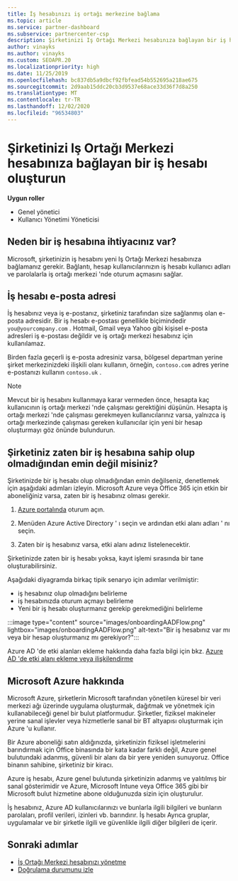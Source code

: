 ```yaml
---
title: İş hesabınızı iş ortağı merkezine bağlama
ms.topic: article
ms.service: partner-dashboard
ms.subservice: partnercenter-csp
description: Şirketinizi Iş Ortağı Merkezi hesabınıza bağlayan bir iş hesabı oluşturun. Bu, şirketinizdeki çalışanların Iş Ortağı Merkezi 'ne erişmesini sağlar.
author: vinayks
ms.author: vinayks
ms.custom: SEOAPR.20
ms.localizationpriority: high
ms.date: 11/25/2019
ms.openlocfilehash: bc837db5a9dbcf92fbfead54b552695a218ae675
ms.sourcegitcommit: 2d9aab15ddc20cb3d9537e68ace33d36f7d8a250
ms.translationtype: MT
ms.contentlocale: tr-TR
ms.lasthandoff: 12/02/2020
ms.locfileid: "96534803"
---
```

# <a name="create-a-work-account-that-links-your-company-to-your-partner-center-account"></a>Şirketinizi Iş Ortağı Merkezi hesabınıza bağlayan bir iş hesabı oluşturun

**Uygun roller**

- Genel yönetici
- Kullanıcı Yönetimi Yöneticisi

## <a name="why-you-need-a-work-account"></a>Neden bir iş hesabına ihtiyacınız var?

Microsoft, şirketinizin iş hesabını yeni Iş Ortağı Merkezi hesabınıza bağlamanız gerekir. Bağlantı, hesap kullanıcılarınızın iş hesabı kullanıcı adları ve parolalarla iş ortağı merkezi 'nde oturum açmasını sağlar.

## <a name="the-work-account-email-address"></a>İş hesabı e-posta adresi

İş hesabınız veya iş e-postanız, şirketiniz tarafından size sağlanmış olan e-posta adresidir. Bir iş hesabı e-postası genellikle biçimindedir `you@yourcompany.com` . Hotmail, Gmail veya Yahoo gibi kişisel e-posta adresleri iş e-postası değildir ve iş ortağı merkezi hesabınız için kullanılamaz.

Birden fazla geçerli iş e-posta adresiniz varsa, bölgesel departman yerine şirket merkezinizdeki ilişkili olanı kullanın, örneğin, `contoso.com` adres yerine e-postanızı kullanın `contoso.uk` .

> [!NOTE]  
> Mevcut bir iş hesabını kullanmaya karar vermeden önce, hesapta kaç kullanıcının iş ortağı merkezi 'nde çalışması gerektiğini düşünün. Hesapta iş ortağı merkezi 'nde çalışması gerekmeyen kullanıcılarınız varsa, yalnızca iş ortağı merkezinde çalışması gereken kullanıcılar için yeni bir hesap oluşturmayı göz önünde bulundurun.

## <a name="not-sure-if-your-company-already-has-a-work-account"></a>Şirketiniz zaten bir iş hesabına sahip olup olmadığından emin değil misiniz?

Şirketinizde bir iş hesabı olup olmadığından emin değilseniz, denetlemek için aşağıdaki adımları izleyin. Microsoft Azure veya Office 365 için etkin bir aboneliğiniz varsa, zaten bir iş hesabınız olması gerekir.

1. [Azure portalında](https://portal.azure.com) oturum açın.

2. Menüden Azure Active Directory ' ı seçin ve ardından etki alanı adları ' nı seçin.

3. Zaten bir iş hesabınız varsa, etki alanı adınız listelenecektir.

Şirketinizde zaten bir iş hesabı yoksa, kayıt işlemi sırasında bir tane oluşturabilirsiniz.

Aşağıdaki diyagramda birkaç tipik senaryo için adımlar verilmiştir:

- iş hesabınız olup olmadığını belirleme
- iş hesabınızda oturum açmayı belirleme
- Yeni bir iş hesabı oluşturmanız gerekip gerekmediğini belirleme

:::image type="content" source="images/onboardingAADFlow.png" lightbox="images/onboardingAADFlow.png" alt-text="Bir iş hesabınız var mı veya bir hesap oluşturmanız mı gerekiyor?":::

Azure AD 'de etki alanları ekleme hakkında daha fazla bilgi için bkz. [Azure AD 'de etki alanı ekleme veya ilişkilendirme](/azure/active-directory/active-directory-add-domain)

## <a name="about-microsoft-azure"></a>Microsoft Azure hakkında

Microsoft Azure, şirketlerin Microsoft tarafından yönetilen küresel bir veri merkezi ağı üzerinde uygulama oluşturmak, dağıtmak ve yönetmek için kullanabileceği genel bir bulut platformudur. Şirketler, fiziksel makineler yerine sanal işlevler veya hizmetlerle sanal bir BT altyapısı oluşturmak için Azure 'u kullanır.

Bir Azure aboneliği satın aldığınızda, şirketinizin fiziksel işletmelerini barındırmak için Office binasında bir kata kadar farklı değil, Azure genel bulutundaki adanmış, güvenli bir alanı da bir yere yeniden sunuyoruz. Office binanın sahibine, şirketiniz bir kiracı.

Azure iş hesabı, Azure genel bulutunda şirketinizin adanmış ve yalıtılmış bir sanal gösterimidir ve Azure, Microsoft Intune veya Office 365 gibi bir Microsoft bulut hizmetine abone olduğunuzda sizin için oluşturulur.

İş hesabınız, Azure AD kullanıcılarınızı ve bunlarla ilgili bilgileri ve bunların parolaları, profil verileri, izinleri vb. barındırır. İş hesabı Ayrıca gruplar, uygulamalar ve bir şirketle ilgili ve güvenlikle ilgili diğer bilgileri de içerir.

## <a name="next-steps"></a>Sonraki adımlar

- [İş Ortağı Merkezi hesabınızı yönetme](partner-center-account-setup.md)
- [Doğrulama durumunu izle](verification-responses.md)